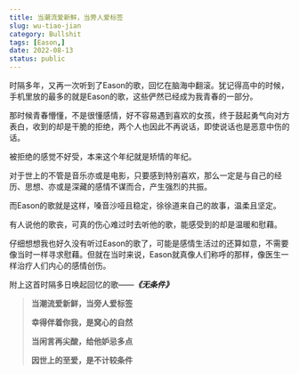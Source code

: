 ```yaml
---
title: 当潮流爱新鲜，当旁人爱标签
slug: wu-tiao-jian
category: Bullshit
tags: [Eason,]
date: 2022-08-13
status: public
---
```




时隔多年，又再一次听到了Eason的歌，回忆在脑海中翻滚。犹记得高中的时候，手机里放的最多的就是Eason的歌，这些俨然已经成为我青春的一部分。


那时候青春懵懂，不是很懂感情，好不容易遇到喜欢的女孩，终于鼓起勇气向对方表白，收到的却是干脆的拒绝，两个人也因此不再说话，即使说话也是恶意中伤的话。



被拒绝的感觉不好受，本来这个年纪就是矫情的年纪。



对于世上的不管是音乐亦或是电影，只要感到特别喜欢，那么一定是与自己的经历、思想、亦或是深藏的感情不谋而合，产生强烈的共振。



而Eason的歌就是这样，嗓音沙哑且稳定，徐徐道来自己的故事，温柔且坚定。



有人说他的歌丧，可真的伤心难过时去听他的歌，能感受到的却是温暖和慰藉。



仔细想想我也好久没有听过Eason的歌了，可能是感情生活过的还算如意，不需要像当时一样寻求慰藉。但就在当时来说，Eason就真像人们称呼的那样，像医生一样治疗人们内心的感情创伤。



附上这首时隔多日唤起回忆的歌——***《无条件》***



> **当潮流爱新鲜，当旁人爱标签**
>
> **幸得伴着你我，是窝心的自然**
>
> **当闲言再尖酸，给他妒忌多点**
>
> **因世上的至爱，是不计较条件**

